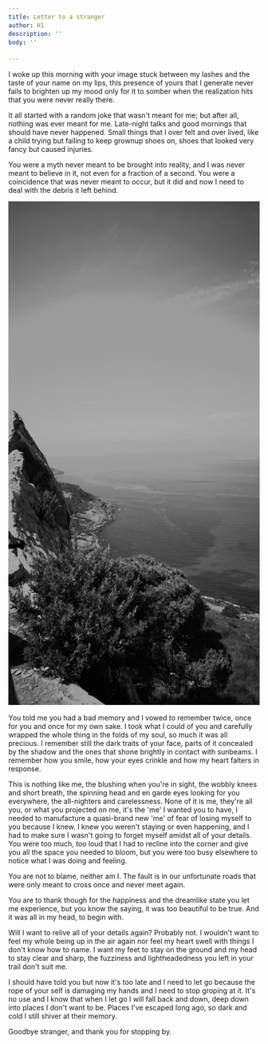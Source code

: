 ```yaml
---
title: Letter to a stranger
author: H1
description: ''
body: ''

---
```

I woke up this morning with your image stuck between my lashes and the taste of your name on my lips, this presence of yours that I generate never fails to brighten up my mood only for it to somber when the realization hits that you were never really there.

It all started with a random joke that wasn't meant for me; but after all, nothing was ever meant for me. Late-night talks and good mornings that should have never happened. Small things that I over felt and over lived, like a child trying but failing to keep grownup shoes on, shoes that looked very fancy but caused injuries.

You were a myth never meant to be brought into reality, and I was never meant to believe in it, not even for a fraction of a second. You were a coincidence that was never meant to occur, but it did and now I need to deal with the debris it left behind.

![](/uploads/IMG-20191113-WA0032.jpg)

You told me you had a bad memory and I vowed to remember twice, once for you and once for my own sake. I took what I could of you and carefully wrapped the whole thing in the folds of my soul, so much it was all precious. I remember still the dark traits of your face, parts of it concealed by the shadow and the ones that shone brightly in contact with sunbeams. I remember how you smile, how your eyes crinkle and how my heart falters in response.

This is nothing like me, the blushing when you're in sight, the wobbly knees and short breath, the spinning head and en garde eyes looking for you everywhere, the all-nighters and carelessness. None of it is me, they're all you, or what you projected on me, it's the 'me' I wanted you to have, I needed to manufacture a quasi-brand new 'me' of fear of losing myself to you because I knew. I knew you weren't staying or even happening, and I had to make sure I wasn't going to forget myself amidst all of your details. You were too much, too loud that I had to recline into the corner and give you all the space you needed to bloom, but you were too busy elsewhere to notice what I was doing and feeling.

You are not to blame, neither am I. The fault is in our unfortunate roads that were only meant to cross once and never meet again.

You are to thank though for the happiness and the dreamlike state you let me experience, but you know the saying, it was too beautiful to be true. And it was all in my head, to begin with.

Will I want to relive all of your details again? Probably not. I wouldn't want to feel my whole being up in the air again nor feel my heart swell with things I don't know how to name. I want my feet to stay on the ground and my head to stay clear and sharp, the fuzziness and lightheadedness you left in your trail don't suit me.

I should have told you but now it's too late and I need to let go because the rope of your self is damaging my hands and I need to stop groping at it. It's no use and I know that when I let go I will fall back and down, deep down into places I don't want to be. Places I've escaped long ago, so dark and cold I still shiver at their memory.

Goodbye stranger, and thank you for stopping by.